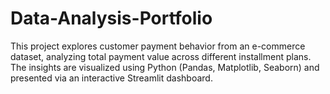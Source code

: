 # Data-Analysis-Portfolio
This project explores customer payment behavior from an e-commerce dataset, analyzing total payment value across different installment plans. The insights are visualized using Python (Pandas, Matplotlib, Seaborn) and presented via an interactive Streamlit dashboard.
